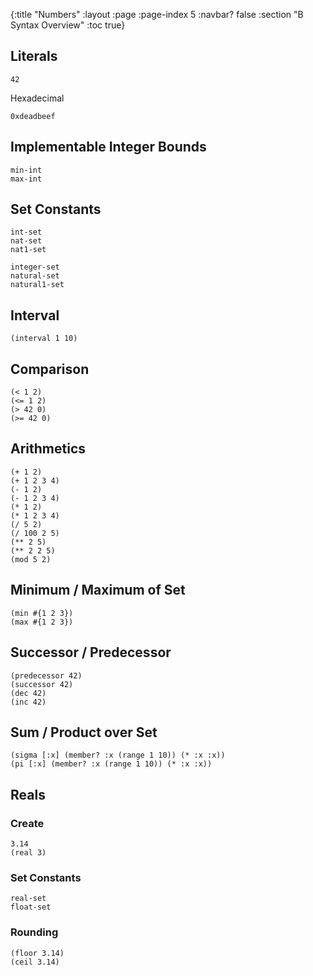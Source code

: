 {:title "Numbers"
 :layout :page
 :page-index 5
 :navbar? false
 :section "B Syntax Overview"
 :toc true}

## Literals

```lisb
42
```

Hexadecimal

```b-expr
0xdeadbeef
```

## Implementable Integer Bounds

```lisb
min-int
max-int
```

## Set Constants

```lisb
int-set
nat-set
nat1-set
```

```lisb
integer-set
natural-set
natural1-set
```


## Interval

```lisb
(interval 1 10)
```

## Comparison

```lisb
(< 1 2)
(<= 1 2)
(> 42 0)
(>= 42 0)
```

## Arithmetics

```lisb
(+ 1 2)
(+ 1 2 3 4)
(- 1 2)
(- 1 2 3 4)
(* 1 2)
(* 1 2 3 4)
(/ 5 2)
(/ 100 2 5)
(** 2 5) 
(** 2 2 5) 
(mod 5 2)
```

## Minimum / Maximum of Set

```lisb
(min #{1 2 3})
(max #{1 2 3})
```

## Successor / Predecessor

```lisb
(predecessor 42)
(successor 42)
(dec 42)
(inc 42)
```


## Sum / Product over Set

```lisb
(sigma [:x] (member? :x (range 1 10)) (* :x :x))
(pi [:x] (member? :x (range 1 10)) (* :x :x))
```


## Reals

### Create

```lisb
3.14
(real 3)
```

### Set Constants

```lisb
real-set
float-set
```

### Rounding

```lisb
(floor 3.14)
(ceil 3.14)
```
